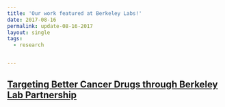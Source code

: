 ```yaml
---
title: 'Our work featured at Berkeley Labs!'
date: 2017-08-16
permalink: update-08-16-2017
layout: single
tags:
  - research


---
```


[Targeting Better Cancer Drugs through Berkeley Lab Partnership](http://cs.lbl.gov/news-media/news/2017/targeting-better-cancer-drugs-through-berkeley-lab-partnership/)
------
